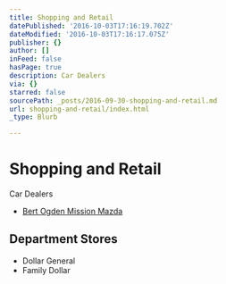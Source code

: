 ```yaml
---
title: Shopping and Retail
datePublished: '2016-10-03T17:16:19.702Z'
dateModified: '2016-10-03T17:16:17.075Z'
publisher: {}
author: []
inFeed: false
hasPage: true
description: Car Dealers
via: {}
starred: false
sourcePath: _posts/2016-09-30-shopping-and-retail.md
url: shopping-and-retail/index.html
_type: Blurb

---
```

# Shopping and Retail

Car Dealers

* [Bert Ogden Mission Mazda][0]

## Department Stores

* Dollar General
* Family Dollar 

[0]: http://www.bertogdenmissionmazda.com/ "Bert Ogden Mission Mazda"